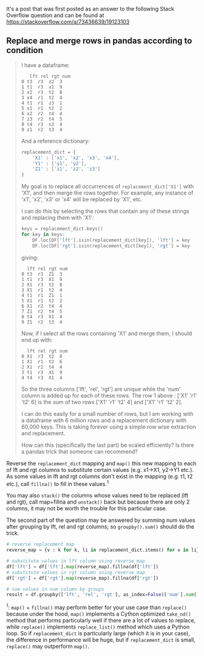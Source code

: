 It's a post that was first posted as an answer to the following Stack Overflow question and can be found at https://stackoverflow.com/a/73436639/19123103

## Replace and merge rows in pandas according to condition

> I have a dataframe:
> 
> ```none
>    lft rel rgt num
> 0	t3	r3	z2	3
> 1	t1	r3	x1	9
> 2	x2	r3	t2	8
> 3	x4	r1	t2	4
> 4	t1	r1	z3	1
> 5	x1	r1	t2	2
> 6	x2	r2	t4	4
> 7	z3	r2	t4	5
> 8	t4	r3	x3	4
> 9	z1	r2	t3	4
> ```
> 
> And a reference dictionary:
> 
> ```python
> replacement_dict = {
>     'X1' : ['x1', 'x2', 'x3', 'x4'],
>     'Y1' : ['y1', 'y2'],
>     'Z1' : ['z1', 'z2', 'z3']
> }
> ```
> 
> My goal is to replace all occurrences of `replacement_dict['X1']` with 'X1', and then merge the rows together. For example, any instance of 'x1', 'x2', 'x3' or 'x4' will be replaced by 'X1', etc. 
> 
> I can do this by selecting the rows that contain any of these strings and replacing them with 'X1':
> 
> ```python
> keys = replacement_dict.keys()
> for key in keys:
>     DF.loc[DF['lft'].isin(replacement_dict[key]), 'lft'] = key
>     DF.loc[DF['rgt'].isin(replacement_dict[key]), 'rgt'] = key
> ```
> 
> giving:
> 
> ```none
> 	lft	rel	rgt	num
> 0	t3	r3	Z1	3
> 1	t1	r3	X1	9
> 2	X1	r3	t2	8
> 3	X1	r1	t2	4
> 4	t1	r1	Z1	1
> 5	X1	r1	t2	2
> 6	X1	r2	t4	4
> 7	Z1	r2	t4	5
> 8	t4	r3	X1	4
> 9	Z1	r2	t3	4
> ```
> 
> Now, if I select all the rows containing 'X1' and merge them, I should end up with:
> 
> ```none
> 	lft	rel	rgt	num
> 0	X1	r3	t2	8
> 1	X1	r1	t2	6
> 2	X1	r2	t4	4
> 3	t1	r3	X1	9
> 4	t4	r3	X1	4
> ```
> 
> So the three columns ['lft', 'rel', 'rgt'] are unique while the 'num' column is added up for each of these rows. The row 1 above : ['X1'  'r1'  't2'  6] is the sum of two rows ['X1'  'r1'  't2'  4] and ['X1'  'r1'  't2'  2].
> 
> I can do this easily for a small number of rows, but I am working with a dataframe with 6 million rows and a replacement dictionary with 60,000 keys. This is taking forever using a simple row wise extraction and replacement. 
> 
> How can this (specifically the last part) be scaled efficiently? Is there a pandas trick that someone can recommend?

Reverse the `replacement_dict` mapping and `map()` this new mapping to each of lft and rgt columns to substitute certain values (e.g. x1->X1, y2->Y1 etc.). As some values in lft and rgt columns don't exist in the mapping (e.g. t1, t2 etc.), call `fillna()` to fill in these values.<sup>1</sup>

You may also `stack()` the columns whose values need to be replaced (lft and rgt), call map+fillna and `unstack()` back but because there are only 2 columns, it may not be worth the trouble for this particular case.

The second part of the question may be answered by summing num values after grouping by lft, rel and rgt columns; so `groupby().sum()` should do the trick.
```python
# reverse replacement map
reverse_map = {v : k for k, li in replacement_dict.items() for v in li}

# substitute values in lft column using reverse_map
df['lft'] = df['lft'].map(reverse_map).fillna(df['lft'])
# substitute values in rgt column using reverse_map
df['rgt'] = df['rgt'].map(reverse_map).fillna(df['rgt'])

# sum values in num column by groups
result = df.groupby(['lft', 'rel', 'rgt'], as_index=False)['num'].sum()
```

<sup>1</sup>: `map()` + `fillna()` may perform better for your use case than `replace()` because under the hood, `map()` implements a Cython optimized `take_nd()` method that performs particularly well if there are a lot of values to replace, while `replace()` implements `replace_list()` method which uses a Python loop. So if `replacement_dict` is particularly large (which it is in your case), the difference in performance will be huge, but if `replacement_dict` is small, `replace()` may outperform `map()`.